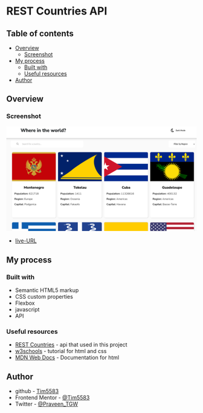 # REST Countries API

## Table of contents

- [Overview](#overview)
  - [Screenshot](#screenshot)
- [My process](#my-process)
  - [Built with](#built-with)
  - [Useful resources](#useful-resources)
- [Author](#author)

## Overview

### Screenshot

![the screenshot](./Screenshot.png)

- [live-URL](https://country-api-version1-0.netlify.app/)

## My process

### Built with

- Semantic HTML5 markup
- CSS custom properties
- Flexbox
- javascript
- API

### Useful resources

- [REST Countries](https://restcountries.com/#api-endpoints-v2-code) - api that used in this project
- [w3schools](https://www.w3schools.com/) - tutorial for html and css
- [MDN Web Docs](https://developer.mozilla.org/en-US/docs/Web/HTML) - Documentation for html

## Author

- github - [Tim5583](https://github.com/Tim5583)
- Frontend Mentor - [@Tim5583](https://www.frontendmentor.io/profile/Tim5583)
- Twitter - [@Praveen_TGW](https://twitter.com/Praveen_TGW)
